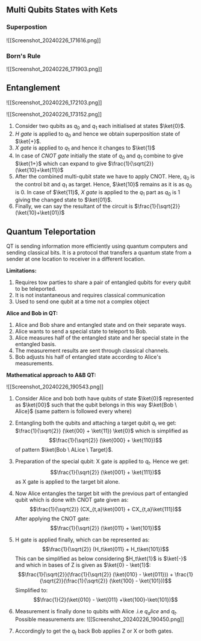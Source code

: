 ## Multi Qubits States with Kets

### Superpostion 
![[Screenshot_20240226_171616.png]]

### Born's Rule
![[Screenshot_20240226_171903.png]]

## Entanglement
![[Screenshot_20240226_172103.png]]

![[Screenshot_20240226_173152.png]]

1. Consider two qubits as $q_0$ and $q_1$ each initialised at states $\ket{0}$.
2. *H gate* is applied to $q_0$ and hence we obtain superposition state of $\ket{+}$.
3. *X gate* is applied to $q_1$ and hence it changes to $\ket{1}$
4. In case of *CNOT gate* initially the state of $q_0$ and $q_1$ combine to give $\ket{1+}$ which can expand to give $\frac{1}{\sqrt{2}}(\ket{10}+\ket{11})$
5. After the combined multi-qubit state we have to apply CNOT. Here, $q_0$ is the control bit and $q_1$ as target. Hence, $\ket{10}$ remains as it is as $q_0$ is 0. In case of $\ket{11}$, *X gate* is applied to the $q_1$ part as $q_0$ is 1 giving the changed state to $\ket{01}$.
6. Finally, we can say the resultant of the circuit is $\frac{1}{\sqrt{2}}(\ket{10}+\ket{01})$

## Quantum Teleportation
QT is sending information more efficiently using quantum computers and sending classical bits. It is a protocol that transfers a quantum state from a sender at one location to receiver
in a different location.

**Limitations:**
1. Requires tow parties to share a pair of entangled qubits for every qubit to be teleported.
2. It is not instantaneous and requires classical communication
3. Used to send one qubit at a time not a complex object

**Alice and Bob in QT:**
1. Alice and Bob share and entangled state and on their separate ways.
2. Alice wants to send a special state to teleport to Bob.
3. Alice measures half of the entangled state and her special state in the entangled basis. 
4. The measurement results are sent through classical channels.
5. Bob adjusts his half of entangled state according to Alice's measurements. 

**Mathematical approach to A&B QT:**

![[Screenshot_20240226_190543.png]]

1. Consider Alice and bob both have qubits of state $\ket{0}$ represented as $\ket{00}$ such that the qubit belongs in this way $\ket{Bob \ Alice}$ (same pattern is followed every where)
2. Entangling both the qubits and attaching a target qubit $q_t$ we get: $\frac{1}{\sqrt{2}} (\ket{00} + \ket{11}) \ket{0}$ which is simplified as$$\frac{1}{\sqrt{2}} (\ket{000} + \ket{110})$$ of pattern $\ket{Bob \ ALice \ Target}$.
3. Preparation of the special qubit: X gate is applied to $q_t$. Hence we get:$$\frac{1}{\sqrt{2}} (\ket{001} + \ket{111})$$ as X gate is applied to the target bit alone.
4. Now Alice entangles the target bit with the previous part of entangled qubit which is done with CNOT gate given as: $$\frac{1}{\sqrt{2}} (CX_{t,a}\ket{001} + CX_{t,a}\ket{111})$$ After applying the CNOT gate: $$\frac{1}{\sqrt{2}} (\ket{011} + \ket{101})$$
5. H gate is applied finally, which can be represented as:$$\frac{1}{\sqrt{2}} (H_t\ket{011} + H_t\ket{101})$$
   This can be simplified as below considering $H_t\ket{1}$ is $\ket{-}$ and which in bases of Z is given as $\ket{0} - \ket{1}$: $$\frac{1}{\sqrt{2}}(\frac{1}{\sqrt{2}} (\ket{010} - \ket{011})) + \frac{1}{\sqrt{2}}(\frac{1}{\sqrt{2}} (\ket{100} - \ket{101}))$$
   Simplified to:$$\frac{1}{2}(\ket{010} - \ket{011} +\ket{100}-\ket{101})$$
6. Measurement is finally done to qubits with Alice .i.e $q_alice$ and $q_t$. Possible measurements are:
   ![[Screenshot_20240226_190450.png]]

7. Accordingly to get the $q_t$ back Bob applies Z or X or both gates.
